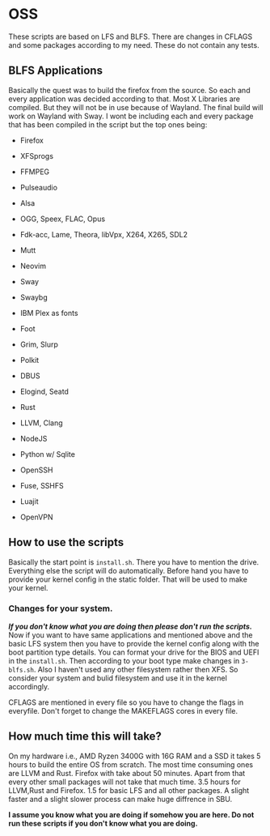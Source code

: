 # OSS
These scripts are based on LFS and BLFS. There are changes in CFLAGS and some packages according to my need. These do not contain any tests.

## BLFS Applications
Basically the quest was to build the firefox from the source. So each and every application was decided according to that. Most X Libraries are compiled. But they will not be in use because of Wayland. The final build will work on Wayland with Sway. I wont be including each and every package that has been compiled in the script but the top ones being:

- Firefox
- XFSprogs

- FFMPEG
- Pulseaudio
- Alsa
- OGG, Speex, FLAC, Opus
- Fdk-acc, Lame, Theora, libVpx, X264, X265, SDL2

- Mutt
- Neovim

- Sway
- Swaybg
- IBM Plex as fonts
- Foot
- Grim, Slurp
- Polkit
- DBUS
- Elogind, Seatd

- Rust
- LLVM, Clang
- NodeJS
- Python w/ Sqlite

- OpenSSH
- Fuse, SSHFS
- Luajit
- OpenVPN

## How to use the scripts
Basically the start point is `install.sh`. There you have to mention the drive. Everything else the script will do automatically. Before hand you have to provide your kernel config in the static folder. That will be used to make your kernel.

### Changes for your system.
***If you don't know what you are doing then please don't run the scripts.*** Now if you want to have same applications and mentioned above and the basic LFS system then you have to provide the kernel config along with the boot partition type details. You can format your drive for the BIOS and UEFI in the `install.sh`. Then according to your boot type make changes in `3-blfs.sh`. Also I haven't used any other filesystem rather then XFS. So consider your system and bulid filesystem and
use it in the kernel accordingly.

CFLAGS are mentioned in every file so you have to change the flags in everyfile. Don't forget to change the MAKEFLAGS cores in every file.

## How much time this will take?
On my hardware i.e., AMD Ryzen 3400G with 16G RAM and a SSD it takes 5 hours to build the entire OS from scratch. The most time consuming ones are LLVM and Rust. Firefox with take about 50 minutes. Apart from that every other small packages will not take that much time. 3.5 hours for LLVM,Rust and Firefox. 1.5 for basic LFS and all other packages. A slight faster and a slight slower process can make huge diffrence in SBU.

**I assume you know what you are doing if somehow you are here. Do not run these scripts if you don't know what you are doing.**
